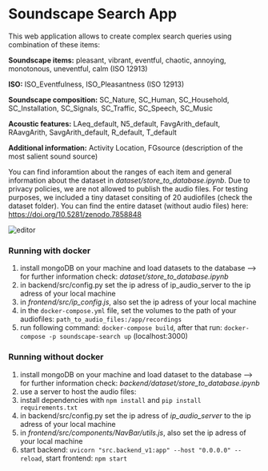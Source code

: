 # Soundscape Search App

This web application allows to create complex search queries using combination of these items:

__Soundscape items:__ pleasant, vibrant, eventful, chaotic, annoying,	monotonous,	uneventful,	calm (ISO 12913)

__ISO:__ ISO_Eventfulness, ISO_Pleasantness (ISO 12913)

__Soundscape composition:__ SC_Nature, SC_Human, SC_Household, SC_Installation, SC_Signals, SC_Traffic, SC_Speech, SC_Music

__Acoustic features:__ LAeq_default, N5_default, FavgArith_default, RAavgArith, SavgArith_default, R_default, T_default

__Additional information:__ Activity Location, FGsource (description of the most salient sound source)

You can find inforamtion about the ranges of each item and general information about the dataset in *dataset/store_to_database.ipynb*. Due to privacy policies, we are not allowed to publish the audio files. For testing purposes, we included a tiny dataset consiting of 20 audiofiles (check the dataset folder). You can find the entire dataset (without audio files) here: https://doi.org/10.5281/zenodo.7858848

![editor](https://github.com/Maerdm/soundscape-search/assets/43093891/3fd31bf0-60da-4ecf-9253-940c775391ef)

### Running with docker

1. install mongoDB on your machine and load datasets to the database
    --> for further information check: *dataset/store_to_database.ipynb*
2. in backend/src/config.py set the ip adress of ip_audio_server to the ip adress of your local machine
3. in *frontend/src/ip_config.js*, also set the ip adress of your local machine
5. in the `docker-compose.yml` file, set the volumes to the path of your audiofiles: `path_to_audio_files:/app/recordings`
4. run following command: `docker-compose build`, after that run: `docker-compose -p soundscape-search up` (localhost:3000)

### Running without docker
1. install mongoDB on your machine and load dataset to the database
    --> for further information check: *backend/dataset/store_to_database.ipynb*
2. use a server to host the audio files:
3. install dependencies with `npm install` and `pip install requirements.txt`
4. in backend/src/config.py set the ip adress of *ip_audio_server* to the ip adress of your local machine
5. in *frontend/src/components/NavBar/utils.js*, also set the ip adress of your local machine
6. start backend: `uvicorn "src.backend_v1:app" --host "0.0.0.0" --reload`, start frontend: `npm start`
